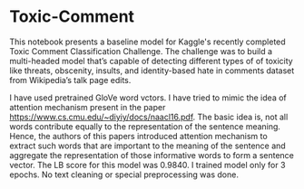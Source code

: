 # Toxic-Comment

This notebook presents a baseline model for Kaggle's recently completed Toxic Comment Classification Challenge. 
The challenge was to build a multi-headed model that’s capable of detecting different types of of toxicity like threats, obscenity, insults, and identity-based hate in comments dataset from Wikipedia’s talk page edits.

I have used pretrained GloVe word vctors. I have tried to mimic the idea of attention mechanism present in the paper https://www.cs.cmu.edu/~diyiy/docs/naacl16.pdf. The basic idea is, not all words contribute equally to the representation of the sentence meaning. Hence, the authors of this papers introduced attention mechanism to extract such words that are important to the meaning of the sentence and aggregate the representation of those informative words to form a sentence vector. The LB score for this model was 0.9840. I trained model only for 3 epochs. No text cleaning or special preprocessing was done.

